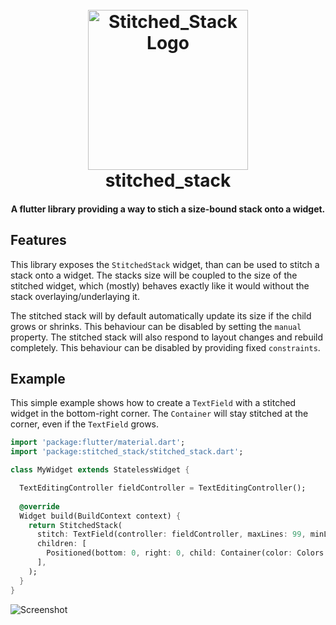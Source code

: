 <h1 align="center">
  <br>
  <img src="https://i.imgur.com/IcJForo.png" alt="Stitched_Stack Logo" width="256">
  <br>
  stitched_stack
</h1>
<h4 align="center">
A flutter library providing a way to stich a size-bound stack onto a widget.
</h4>

## Features
This library exposes the `StitchedStack` widget, than can be used to
stitch a stack onto a widget. The stacks size will be coupled to the
size of the stitched widget, which (mostly) behaves exactly like it would
without the stack overlaying/underlaying it.

The stitched stack will by default automatically update its size if the
child grows or shrinks. This behaviour can be disabled by setting the
`manual` property. The stitched stack will also respond to layout changes
and rebuild completely. This behaviour can be disabled by providing fixed
`constraints`.

## Example

This simple example shows how to create a `TextField` with a stitched widget
in the bottom-right corner. The `Container` will stay stitched at the corner,
even if the `TextField` grows.

```dart
import 'package:flutter/material.dart';
import 'package:stitched_stack/stitched_stack.dart';

class MyWidget extends StatelessWidget {

  TextEditingController fieldController = TextEditingController();
  
  @override
  Widget build(BuildContext context) {
    return StitchedStack(
      stitch: TextField(controller: fieldController, maxLines: 99, minLines: 1),
      children: [
        Positioned(bottom: 0, right: 0, child: Container(color: Colors.red, width: 50, height: 50))
      ],
    );
  }
}
```

![Screenshot](https://github.com/helightdev/helightdev/raw/main/Screenshot%202022-09-05%20034350.gif)